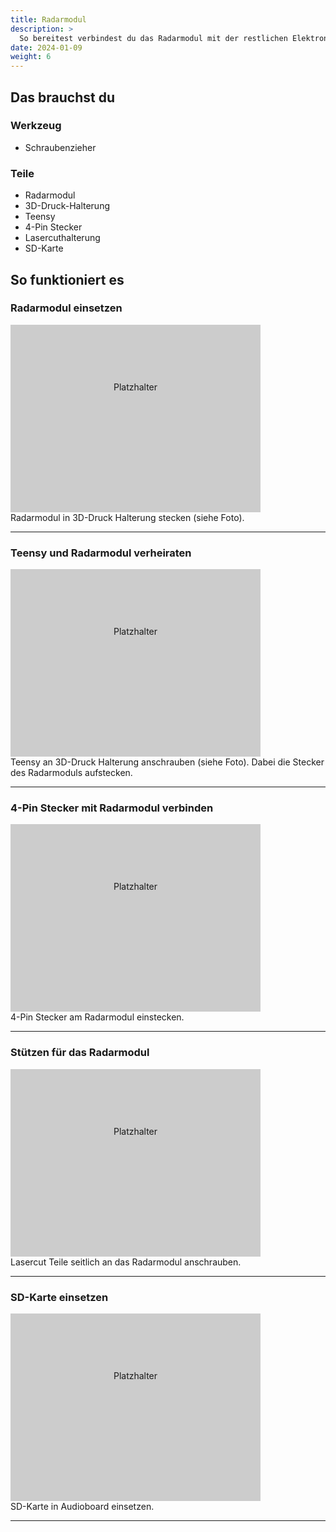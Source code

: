 ```yaml
---
title: Radarmodul
description: >
  So bereitest verbindest du das Radarmodul mit der restlichen Elektronik und bereitest den Einbau ins Gehäuse vor.  
date: 2024-01-09
weight: 6
---
```


## Das brauchst du

<div class="row">
    <div class="col-md-6">
       <h3>Werkzeug</h3>
       <ul>
       <li>Schraubenzieher</li>
       </ul>
</div>
    <div class="col-md-6">
<h3>Teile</h3>
<ul>
       <li>Radarmodul</li>
              <li>3D-Druck-Halterung</li>
              <li>Teensy</li>
              <li>4-Pin Stecker</li>
              <li>Lasercuthalterung</li>
              <li>SD-Karte</li>
       </ul> 
       </div>
</div>

## So funktioniert es 
### Radarmodul einsetzen
<div class="row">
    <div class="col-md-6">
       <div style="width: 400px; height: 300px; background-color: #cccccc; text-align: center; line-height: 200px;">
    Platzhalter
</div> 
</div>
    <div class="col-md-6" style="display: flex; flex-direction: column; justify-content: center;">
Radarmodul in 3D-Druck Halterung stecken (siehe Foto).
    </div>
</div>
<hr class="my-4"> <!-- Trennlinie -->

### Teensy und Radarmodul verheiraten
<div class="row">
    <div class="col-md-6">
       <div style="width: 400px; height: 300px; background-color: #cccccc; text-align: center; line-height: 200px;">
    Platzhalter
</div> </div>
    <div class="col-md-6" style="display: flex; flex-direction: column; justify-content: center;">
Teensy an 3D-Druck Halterung anschrauben (siehe Foto). Dabei die Stecker des Radarmoduls aufstecken.
    </div>
</div>
<hr class="my-4"> <!-- Trennlinie -->

### 4-Pin Stecker mit Radarmodul verbinden
<div class="row">
    <div class="col-md-6">
       <div style="width: 400px; height: 300px; background-color: #cccccc; text-align: center; line-height: 200px;">
    Platzhalter
</div> </div>
    <div class="col-md-6" style="display: flex; flex-direction: column; justify-content: center;">
4-Pin Stecker am Radarmodul einstecken.
    </div>
</div>
<hr class="my-4"> <!-- Trennlinie -->

### Stützen für das Radarmodul
<div class="row">
    <div class="col-md-6">
       <div style="width: 400px; height: 300px; background-color: #cccccc; text-align: center; line-height: 200px;">
    Platzhalter
</div> </div>
    <div class="col-md-6" style="display: flex; flex-direction: column; justify-content: center;">
Lasercut Teile seitlich an das Radarmodul anschrauben.
    </div>
</div>
<hr class="my-4"> <!-- Trennlinie -->

### SD-Karte einsetzen
<div class="row">
    <div class="col-md-6">
       <div style="width: 400px; height: 300px; background-color: #cccccc; text-align: center; line-height: 200px;">
    Platzhalter
</div> </div>
    <div class="col-md-6" style="display: flex; flex-direction: column; justify-content: center;">
SD-Karte in Audioboard einsetzen.
    </div>
</div>
<hr class="my-4"> <!-- Trennlinie -->



